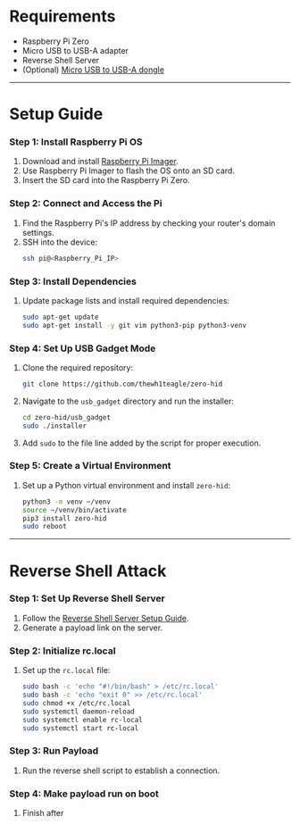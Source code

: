 # Requirements

- Raspberry Pi Zero
- Micro USB to USB-A adapter
- Reverse Shell Server
- (Optional) [Micro USB to USB-A dongle](https://52pi.com/collections/raspberry-pi-zero/products/52pi-usb-dongle-for-raspberry-pi-zero-zero-w)

---

# Setup Guide

### Step 1: Install Raspberry Pi OS
1. Download and install [Raspberry Pi Imager](https://www.raspberrypi.com/software/).
2. Use Raspberry Pi Imager to flash the OS onto an SD card.
3. Insert the SD card into the Raspberry Pi Zero.

### Step 2: Connect and Access the Pi
1. Find the Raspberry Pi's IP address by checking your router's domain settings.
2. SSH into the device:
   ```sh
   ssh pi@<Raspberry_Pi_IP>
   ```

### Step 3: Install Dependencies
1. Update package lists and install required dependencies:
   ```sh
   sudo apt-get update
   sudo apt-get install -y git vim python3-pip python3-venv
   ```

### Step 4: Set Up USB Gadget Mode
1. Clone the required repository:
   ```sh
   git clone https://github.com/thewh1teagle/zero-hid
   ```
2. Navigate to the `usb_gadget` directory and run the installer:
   ```sh
   cd zero-hid/usb_gadget
   sudo ./installer
   ```
3. Add `sudo` to the file line added by the script for proper execution.

### Step 5: Create a Virtual Environment
1. Set up a Python virtual environment and install `zero-hid`:
   ```sh
   python3 -m venv ~/venv
   source ~/venv/bin/activate
   pip3 install zero-hid
   sudo reboot
   ```

---

# Reverse Shell Attack

### Step 1: Set Up Reverse Shell Server
1. Follow the [Reverse Shell Server Setup Guide](https://github.com/tbsauce/social-engineering-hardware-toolkit/blob/main/server/reverseshell.md).
2. Generate a payload link on the server.

### Step 2: Initialize rc.local
1. Set up the `rc.local` file:
   ```sh
   sudo bash -c 'echo "#!/bin/bash" > /etc/rc.local'
   sudo bash -c 'echo "exit 0" >> /etc/rc.local'
   sudo chmod +x /etc/rc.local
   sudo systemctl daemon-reload
   sudo systemctl enable rc-local
   sudo systemctl start rc-local
   ```

### Step 3: Run Payload

1. Run the reverse shell script to establish a connection.

### Step 4: Make payload run on boot

1. Finish after
